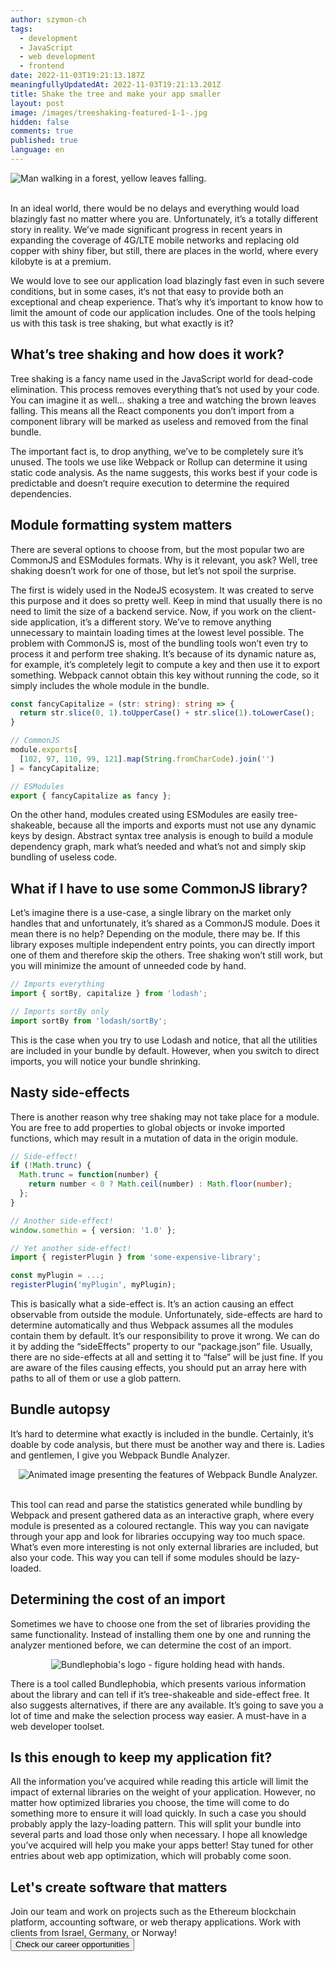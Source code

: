 ```yaml
---
author: szymon-ch
tags:
  - development
  - JavaScript
  - web development
  - frontend
date: 2022-11-03T19:21:13.187Z
meaningfullyUpdatedAt: 2022-11-03T19:21:13.201Z
title: Shake the tree and make your app smaller
layout: post
image: /images/treeshaking-featured-1-1-.jpg
hidden: false
comments: true
published: true
language: en
---
```

<div class="image"><img src="/images/treeshaking-featured-1-1-.jpg" alt="Man walking in a forest, yellow leaves falling."  /></div>
<br />

In an ideal world, there would be no delays and everything would load blazingly fast no matter where you are. Unfortunately, it’s a totally different story in reality. We’ve made significant progress in recent years in expanding the coverage of 4G/LTE mobile networks and replacing old copper with shiny fiber, but still, there are places in the world, where every kilobyte is at a premium. 

We would love to see our application load blazingly fast even in such severe conditions, but in some cases, it‘s not that easy to provide both an exceptional and cheap experience. That’s why it’s important to know how to limit the amount of code our application includes. One of the tools helping us with this task is tree shaking, but what exactly is it?

## What’s tree shaking and how does it work?

Tree shaking is a fancy name used in the JavaScript world for dead-code elimination. This process removes everything that’s not used by your code. You can imagine it as well… shaking a tree and watching the brown leaves falling. This means all the React components you don’t import from a component library will be marked as useless and removed from the final bundle.

The important fact is, to drop anything, we’ve to be completely sure it’s unused. The tools we use like Webpack or Rollup can determine it using static code analysis. As the name suggests, this works best if your code is predictable and doesn’t require execution to determine the required dependencies.

## Module formatting system matters

There are several options to choose from, but the most popular two are CommonJS and ESModules formats. Why is it relevant, you ask? Well, tree shaking doesn’t work for one of those, but let’s not spoil the surprise.

The first is widely used in the NodeJS ecosystem. It was created to serve this purpose and it does so pretty well. Keep in mind that usually there is no need to limit the size of a backend service. Now, if you work on the client-side application, it’s a different story. We’ve to remove anything unnecessary to maintain loading times at the lowest level possible. The problem with CommonJS is, most of the bundling tools won’t even try to process it and perform tree shaking. It’s because of its dynamic nature as, for example, it’s completely legit to compute a key and then use it to export something. Webpack cannot obtain this key without running the code, so it simply includes the whole module in the bundle. 

```typescript
const fancyCapitalize = (str: string): string => {
  return str.slice(0, 1).toUpperCase() + str.slice(1).toLowerCase();
}

// CommonJS
module.exports[
  [102, 97, 110, 99, 121].map(String.fromCharCode).join('')
] = fancyCapitalize;

// ESModules
export { fancyCapitalize as fancy };
```

On the other hand, modules created using ESModules are easily tree-shakeable, because all the imports and exports must not use any dynamic keys by design. Abstract syntax tree analysis is enough to build a module dependency graph, mark what’s needed and what’s not and simply skip bundling of useless code.

## What if I have to use some CommonJS library?

Let’s imagine there is a use-case, a single library on the market only handles that and unfortunately, it’s shared as a CommonJS module. Does it mean there is no help? Depending on the module, there may be. If this library exposes multiple independent entry points, you can directly import one of them and therefore skip the others. Tree shaking won’t still work, but you will minimize the amount of unneeded code by hand. 

```typescript
// Imports everything
import { sortBy, capitalize } from 'lodash';

// Imports sortBy only
import sortBy from 'lodash/sortBy';
```

This is the case when you try to use Lodash and notice, that all the utilities are included in your bundle by default. However, when you switch to direct imports, you will notice your bundle shrinking.

## Nasty side-effects

There is another reason why tree shaking may not take place for a module. You are free to add properties to global objects or invoke imported functions, which may result in a mutation of data in the origin module.

```typescript
// Side-effect!
if (!Math.trunc) {
  Math.trunc = function(number) {
    return number < 0 ? Math.ceil(number) : Math.floor(number);
  };
}

// Another side-effect!
window.somethin = { version: '1.0' };

// Yet another side-effect!
import { registerPlugin } from 'some-expensive-library';

const myPlugin = ...;
registerPlugin('myPlugin', myPlugin);
```

This is basically what a side-effect is. It’s an action causing an effect observable from outside the module. Unfortunately, side-effects are hard to determine automatically and thus Webpack assumes all the modules contain them by default. It’s our responsibility to prove it wrong. We can do it by adding the “sideEffects” property to our “package.json” file. Usually, there are no side-effects at all and setting it to “false” will be just fine. If you are aware of the files causing effects, you should put an array here with paths to all of them or use a glob pattern.

## Bundle autopsy

It’s hard to determine what exactly is included in the bundle. Certainly, it’s doable by code analysis, but there must be another way and there is. Ladies and gentlemen, I give you Webpack Bundle Analyzer.

<center><div class="image"><img src="/images/webpack-bundle-analyzer.gif" alt="Animated image presenting the features of Webpack Bundle Analyzer."  /></div></center><br />

This tool can read and parse the statistics generated while bundling by Webpack and present gathered data as an interactive graph, where every module is presented as a coloured rectangle. This way you can navigate through your app and look for libraries occupying way too much space. What’s even more interesting is not only external libraries are included, but also your code. This way you can tell if some modules should be lazy-loaded.

## Determining the cost of an import

Sometimes we have to choose one from the set of libraries providing the same functionality. Instead of installing them one by one and running the analyzer mentioned before, we can determine the cost of an import.

<center>
<div class="image"><img src="/images/blog_post_bundlephobia.png" alt="Bundlephobia's logo - figure holding head with hands." /> </div>
</center>

There is a tool called Bundlephobia, which presents various information about the library and can tell if it’s tree-shakeable and side-effect free. It also suggests alternatives, if there are any available. It’s going to save you a lot of time and make the selection process way easier. A must-have in a web developer toolset.

## Is this enough to keep my application fit?

All the information you’ve acquired while reading this article will limit the impact of external libraries on the weight of your application. However, no matter how optimized libraries you choose, the time will come to do something more to ensure it will load quickly. In such a case you should probably apply the lazy-loading pattern. This will split your bundle into several parts and load those only when necessary. I hope all knowledge you’ve acquired will help you make your apps better! Stay tuned for other entries about web app optimization, which will probably come soon.

<div class='block-button'><h2>Let's create software that matters</h2><div>Join our team and work on projects such as the Ethereum blockchain platform, accounting software, or web therapy applications. Work with clients from Israel, Germany, or Norway!</div><a href="/career"><button>Check our career opportunities</button></a></div>
